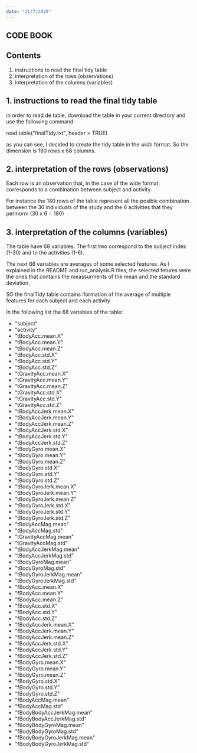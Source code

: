 ```yaml
---
date: "21/7/2020"
---
```


## **CODE BOOK**

## Contents


1. instructions to read the final tidy table 
2. interpretation of the rows (observations)
3. interpretation of the columns (variables)

## 1. instructions to read the final tidy table 

in order to read de table, download the table in your current directory and
use the following command:

read.table("finalTidy.txt", header = TRUE)

as you can see, I decided to create the tidy table in the *wide* format. So the
dimension is 180 rows x 68 columns. 



## 2. interpretation of the rows (observations)

Each row is an observation that, in the case of the wide format, corresponds to 
a combination between subject and activity. 

For instance the 180 rows of the table represent all the posible combination between 
the 30 individuals of the study and the 6 activities that they permorm (30 x 6 = 180)

## 3. interpretation of the columns (variables)

The table have 68 variables. The  first two correspond to the subject index (1-30)
and to the activities (1-6). 

The next 66 variables  are averages of some selected features. As I explained in the README and run_analysis.R files, the selected fetures were the ones that contains the meassurments of the mean and the standard deviation. 

SO the finalTidy table contains iformation of the average of multiple features for
each subject and each activity


In the following list the 68 variables of the table:


* "subject"                   
* "activity"                  
* "tBodyAcc.mean.X"
* "tBodyAcc.mean.Y"
* "tBodyAcc.mean.Z" 
* "tBodyAcc.std.X"           
* "tBodyAcc.std.Y"
* "tBodyAcc.std.Z" 
* "tGravityAcc.mean.X"       
* "tGravityAcc.mean.Y" 
* "tGravityAcc.mean.Z"  
* "tGravityAcc.std.X"        
* "tGravityAcc.std.Y"
* "tGravityAcc.std.Z"     
* "tBodyAccJerk.mean.X"      
* "tBodyAccJerk.mean.Y"  
* "tBodyAccJerk.mean.Z"      
* "tBodyAccJerk.std.X"       
* "tBodyAccJerk.std.Y"     
* "tBodyAccJerk.std.Z"    
* "tBodyGyro.mean.X"         
* "tBodyGyro.mean.Y"    
* "tBodyGyro.mean.Z" 
* "tBodyGyro.std.X"          
* "tBodyGyro.std.Y"
* "tBodyGyro.std.Z"
* "tBodyGyroJerk.mean.X"     
* "tBodyGyroJerk.mean.Y"
* "tBodyGyroJerk.mean.Z"
* "tBodyGyroJerk.std.X"      
* "tBodyGyroJerk.std.Y"
* "tBodyGyroJerk.std.Z"
* "tBodyAccMag.mean"         
* "tBodyAccMag.std"
* "tGravityAccMag.mean"
* "tGravityAccMag.std"       
* "tBodyAccJerkMag.mean" 
* "tBodyAccJerkMag.std"
* "tBodyGyroMag.mean"        
* "tBodyGyroMag.std"
* "tBodyGyroJerkMag.mean"  
* "tBodyGyroJerkMag.std"     
* "fBodyAcc.mean.X"          
* "fBodyAcc.mean.Y"   
* "fBodyAcc.mean.Z"          
* "fBodyAcc.std.X"  
* "fBodyAcc.std.Y"         
* "fBodyAcc.std.Z"           
* "fBodyAccJerk.mean.X"  
* "fBodyAccJerk.mean.Y"   
* "fBodyAccJerk.mean.Z"      
* "fBodyAccJerk.std.X"     
* "fBodyAccJerk.std.Y"  
* "fBodyAccJerk.std.Z"       
* "fBodyGyro.mean.X"         
* "fBodyGyro.mean.Y"      
* "fBodyGyro.mean.Z"         
* "fBodyGyro.std.X"          
* "fBodyGyro.std.Y"    
* "fBodyGyro.std.Z"          
* "fBodyAccMag.mean"         
* "fBodyAccMag.std"  
* "fBodyBodyAccJerkMag.mean" 
* "fBodyBodyAccJerkMag.std" 
* "fBodyBodyGyroMag.mean"
* "fBodyBodyGyroMag.std"     
* "fBodyBodyGyroJerkMag.mean"
* "fBodyBodyGyroJerkMag.std" 
